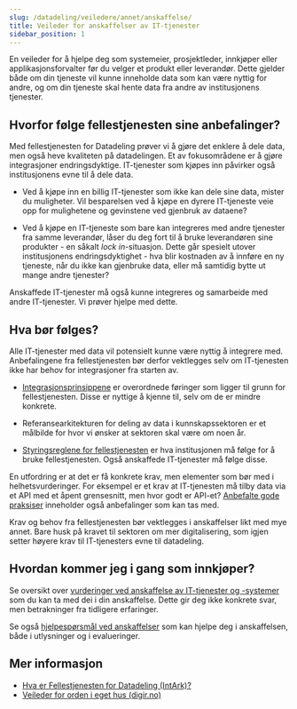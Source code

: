 ```yaml
---
slug: /datadeling/veiledere/annet/anskaffelse/
title: Veileder for anskaffelser av IT-tjenester
sidebar_position: 1
---
```


En veileder for å hjelpe deg som systemeier, prosjektleder, innkjøper eller
applikasjonsforvalter før du velger et produkt eller leverandør. Dette gjelder
både om din tjeneste vil kunne inneholde data som kan være nyttig for andre, og
om din tjeneste skal hente data fra andre av institusjonens tjenester.

<!-- TODO: Denne veilederen kan med fordel revideres sammen med innkjøpere fra
Sikt -->

## Hvorfor følge fellestjenesten sine anbefalinger?

Med fellestjenesten for Datadeling prøver vi å gjøre det enklere å dele data,
men også heve kvaliteten på datadelingen. Et av fokusområdene er å gjøre
integrasjoner endringsdyktige. IT-tjenester som kjøpes inn påvirker også
institusjonens evne til å dele data.

- Ved å kjøpe inn en billig IT-tjenester som ikke kan dele sine data, mister du
muligheter. Vil besparelsen ved å kjøpe en dyrere IT-tjeneste veie opp for
mulighetene og gevinstene ved gjenbruk av dataene?

- Ved å kjøpe en IT-tjeneste som bare kan integreres med andre tjenester fra
samme leverandør, låser du deg fort til å bruke leverandøren sine produkter -
en såkalt *lock in*-situasjon. Dette går spesielt utover institusjonens
endringsdyktighet - hva blir kostnaden av å innføre en ny tjeneste, når du ikke
kan gjenbruke data, eller må samtidig bytte ut mange andre tjenester?

Anskaffede IT-tjenester må også kunne integreres og samarbeide med andre
IT-tjenester. Vi prøver hjelpe med dette.


## Hva bør følges?

Alle IT-tjenester med data vil potensielt kunne være nyttig å integrere med.
Anbefalingene fra fellestjenesten bør derfor vektlegges selv om IT-tjenesten
ikke har behov for integrasjoner fra starten av.

- [Integrasjonsprinsippene](/docs/datadeling/prinsippene) er overordnede
føringer som ligger til grunn for fellestjenesten. Disse er nyttige å kjenne
til, selv om de er mindre konkrete.

- Referansearkitekturen for deling av data i kunnskapssektoren er et målbilde
for hvor vi ønsker at sektoren skal være om noen år.

- [Styringsreglene for fellestjenesten](/docs/datadeling/styringsreglene) er
hva institusjonen må følge for å bruke fellestjenesten. Også anskaffede
IT-tjenester må følge disse.


En utfordring er at det er få konkrete krav, men elementer som bør med i
helhetsvurderinger. For eksempel er et krav at IT-tjenesten må tilby data via
et API med et åpent grensesnitt, men hvor godt er API-et? [Anbefalte gode
praksiser](/docs/datadeling/god-praksis) inneholder også anbefalinger som kan
tas med.

Krav og behov fra fellestjenesten bør vektlegges i anskaffelser likt med mye
annet. Bare husk på kravet til sektoren om mer digitalisering, som igjen setter
høyere krav til IT-tjenesters evne til datadeling.


## Hvordan kommer jeg i gang som innkjøper?

Se oversikt over [vurderinger ved anskaffelse av IT-tjenester og
-systemer](/docs/datadeling/veiledere/annet/anskaffelse/detaljert) som du kan
ta med dei i din anskaffelse. Dette gir deg ikke konkrete svar, men
betrakninger fra tidligere erfaringer.

Se også [hjelpespørsmål ved
anskaffelser](/docs/datadeling/veiledere/annet/anskaffelse/hjelpesporsmal) som
kan hjelpe deg i anskaffelsen, både i utlysninger og i evalueringer.


## Mer informasjon

* [Hva er Fellestjenesten for Datadeling (IntArk)?](/docs/datadeling/om/)
* [Veileder for orden i eget hus (digir.no)](https://data.norge.no/guide/veileder-orden-i-eget-hus/)
